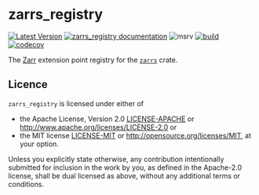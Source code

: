 # zarrs_registry

[![Latest Version](https://img.shields.io/crates/v/zarrs_registry.svg)](https://crates.io/crates/zarrs_registry)
[![zarrs_registry documentation](https://docs.rs/zarrs_registry/badge.svg)](https://docs.rs/zarrs_registry)
![msrv](https://img.shields.io/crates/msrv/zarrs_registry)
[![build](https://github.com/LDeakin/zarrs/actions/workflows/ci.yml/badge.svg)](https://github.com/LDeakin/zarrs/actions/workflows/ci.yml)
[![codecov](https://codecov.io/gh/LDeakin/zarrs/graph/badge.svg?component=zarrs_registry)](https://codecov.io/gh/LDeakin/zarrs)

The [Zarr](https://zarr-specs.readthedocs.io/) extension point registry for the [`zarrs`](https://crates.io/crates/zarrs) crate.

## Licence
`zarrs_registry` is licensed under either of
 - the Apache License, Version 2.0 [LICENSE-APACHE](./LICENCE-APACHE) or <http://www.apache.org/licenses/LICENSE-2.0> or
 - the MIT license [LICENSE-MIT](./LICENCE-MIT) or <http://opensource.org/licenses/MIT>, at your option.

Unless you explicitly state otherwise, any contribution intentionally submitted for inclusion in the work by you, as defined in the Apache-2.0 license, shall be dual licensed as above, without any additional terms or conditions.
